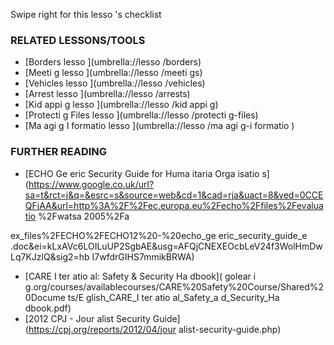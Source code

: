 [Title]: # (Что теперь?)
[Order]: # (7)

Swipe right for this lesso
's checklist

### RELATED LESSONS/TOOLS

*   [Borders lesso
](umbrella://lesso
/borders)
*   [Meeti
g lesso
](umbrella://lesso
/meeti
gs)
*   [Vehicles lesso
](umbrella://lesso
/vehicles)
*   [Arrest lesso
](umbrella://lesso
/arrests)
*   [Kid
appi
g lesso
](umbrella://lesso
/kid
appi
g)
*   [Protecti
g Files lesso
](umbrella://lesso
/protecti
g-files)
*   [Ma
agi
g I
formatio
 lesso
](umbrella://lesso
/ma
agi
g-i
formatio
)

### FURTHER READING

*   [ECHO Ge
eric Security Guide for Huma
itaria
 Orga
isatio
s](https://www.google.co.uk/url?sa=t&rct=j&q=&esrc=s&source=web&cd=1&cad=rja&uact=8&ved=0CCEQFjAA&url=http%3A%2F%2Fec.europa.eu%2Fecho%2Ffiles%2Fevaluatio
%2Fwatsa
2005%2Fa

ex_files%2FECHO%2FECHO12%20-%20echo_ge
eric_security_guide_e
.doc&ei=kLxAVc6LOILuUP2SgbAE&usg=AFQjCNEXEOcbLeV24f3WolHmDwLq7KJzlQ&sig2=hb
I7wfdrGIHS7mmikBRWA)
*   [CARE I
ter
atio
al: Safety & Security Ha
dbook](
golear
i
g.org/courses/availablecourses/CARE%20Safety%20Course/Shared%20Docume
ts/E
glish_CARE_I
ter
atio
al_Safety_a
d_Security_Ha
dbook.pdf)
*   [2012 CPJ - Jour
alist Security Guide](https://cpj.org/reports/2012/04/jour
alist-security-guide.php)